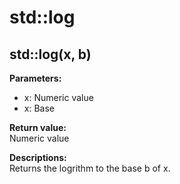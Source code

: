 # std::log
## std::log(x, b)
**Parameters:**  
- x: Numeric value
- x: Base

**Return value:**  
Numeric value

**Descriptions:**  
Returns the logrithm to the base b of x.